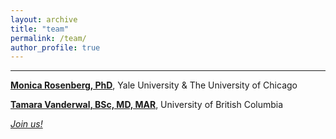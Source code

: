```yaml
---
layout: archive
title: "team"
permalink: /team/
author_profile: true
---
```


----
<b>[Monica Rosenberg, PhD](http://monicarosenberg.org)</b>, Yale University & The University of Chicago

<b>[Tamara Vanderwal, BSc, MD, MAR](https://bcchr.ca/tvanderwal)</b>, University of British Columbia

<a href="mailto:rewired.conference@gmail.com" target="_top"><em>Join us!</em></a>

